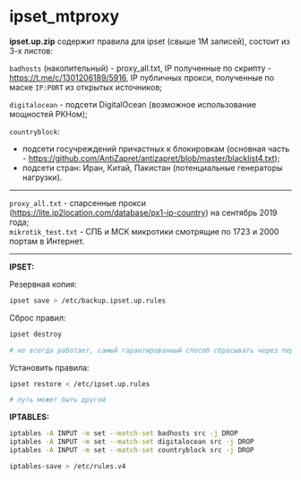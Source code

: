 # ipset_mtproxy

**ipset.up.zip** содержит правила для ipset (свыше 1М записей), состоит из 3-х листов:

<code>badhosts</code> (накопительный) - proxy_all.txt, IP полученные по скрипту - https://t.me/c/1301206189/5916, IP публичных прокси, полученные по маске <code>IP:PORT</code> из открытых источников;<br>

<code>digitalocean</code> - подсети DigitalOcean (возможное использование мощностей РКНом); <br/>

<code>countryblock</code>:
- подсети госучреждений причастных к блокировкам (основная часть - https://github.com/AntiZapret/antizapret/blob/master/blacklist4.txt); <br/>
- подсети стран: Иран, Китай, Пакистан (потенциальные генераторы нагрузки).
<hr>

<code>proxy_all.txt</code> - спарсенные прокси (https://lite.ip2location.com/database/px1-ip-country) на сентябрь 2019 года;<br>
<code>mikrotik_test.txt</code> - СПБ и МСК микротики смотрящие по 1723 и 2000 портам в Интернет.
<hr>

**IPSET:**

Резервная копия:
```bash
ipset save > /etc/backup.ipset.up.rules
```

Сброс правил:
```bash
ipset destroy

# не всегда работает, самый гарантированный способ сбрасывать через перезагрузку
```

Установить правила:
```bash
ipset restore < /etc/ipset.up.rules

# путь может быть другой
```

**IPTABLES:**
```bash
iptables -A INPUT -m set --match-set badhosts src -j DROP
iptables -A INPUT -m set --match-set digitalocean src -j DROP
iptables -A INPUT -m set --match-set countryblock src -j DROP

iptables-save > /etc/rules.v4
```
